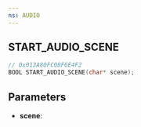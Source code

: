 ```yaml
---
ns: AUDIO
---
```

## START_AUDIO_SCENE

```c
// 0x013A80FC08F6E4F2
BOOL START_AUDIO_SCENE(char* scene);
```

## Parameters
* **scene**:
